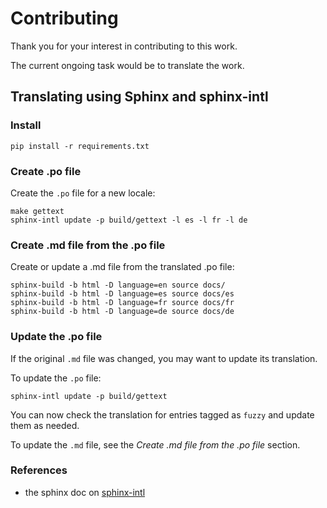 # Contributing

Thank you for your interest in contributing to this work.

The current ongoing task would be to translate the work.

## Translating using Sphinx and sphinx-intl

### Install

```
pip install -r requirements.txt
```

### Create .po file

Create the `.po` file for a new locale:

```
make gettext
sphinx-intl update -p build/gettext -l es -l fr -l de
```

### Create .md file from the .po file

Create or update a .md file from the translated .po file:

```
sphinx-build -b html -D language=en source docs/
sphinx-build -b html -D language=es source docs/es
sphinx-build -b html -D language=fr source docs/fr
sphinx-build -b html -D language=de source docs/de
```

### Update the .po file

If the original `.md` file was changed, you may want to update its translation.

To update the  `.po` file:

```
sphinx-intl update -p build/gettext
```

You can now check the translation for entries tagged as `fuzzy` and update them as needed.

To update the `.md` file, see the *Create .md file from the .po file* section.


### References

* the sphinx doc on [sphinx-intl](https://www.sphinx-doc.org/en/master/usage/advanced/intl.html)
